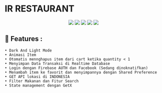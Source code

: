 # IR RESTAURANT

<p align="center">
  <img src="https://img.shields.io/github/stars/SinaSys/flutter_japanese_restaurant_app">
  <img src="https://img.shields.io/github/forks/SinaSys/flutter_japanese_restaurant_app">
  <img src="https://img.shields.io/github/actions/workflow/status/SinaSys/flutter_japanese_restaurant_app/main.yml?label=CI&logo=github">
  <img src="https://img.shields.io/github/v/release/SinaSys/flutter_japanese_restaurant_app?label=Release&logo=semantic-release">
  <img src="https://img.shields.io/github/last-commit/SinaSys/flutter_japanese_restaurant_app?label=Last%20commit">
</p>


## 🚀 Features :
```
• Dark And Light Mode
• Animasi Item
• Otomatis mennghapus item dari cart ketika quantity < 1
• Menyimpan Data Transaksi di Realtime Database
• Login dengan Firebase AUTH dan Facebook (Sedang dinoknatifkan)
• Menambah item ke favorit dan menyimpannya dengan Shared Preference
• GET API lokasi di INDONESIA
• Filter Makanan dan Fitur Search
• State management dengan GetX


